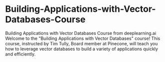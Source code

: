 # Building-Applications-with-Vector-Databases-Course
Building Applications with Vector Databases Course from deeplearning.ai
Welcome to the "Building Applications with Vector Databases" course! This course, instructed by Tim Tully, Board member at Pinecone, will teach you how to leverage vector databases to build a variety of applications quickly and efficiently.
